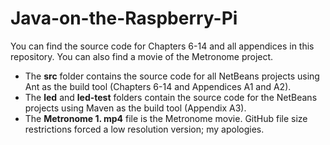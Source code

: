 # Java-on-the-Raspberry-Pi

You can find the source code for Chapters 6-14 and all appendices in this repository. You can also find a movie of the Metronome project.

- The **src** folder contains the source code for all NetBeans projects using Ant as the build tool (Chapters 6-14 and Appendices A1 and A2).
- The **led** and **led-test** folders contain the source code for the NetBeans projects using Maven as the build tool (Appendix A3).
- The **Metronome 1. mp4** file is the Metronome movie. GitHub file size restrictions forced a low resolution version; my apologies.
